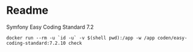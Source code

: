 # Readme

Symfony Easy Coding Standard 7.2
```
docker run --rm -u `id -u` -v $(shell pwd):/app -w /app coden/easy-coding-standard:7.2.10 check 
```
